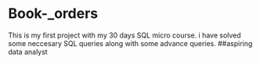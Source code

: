 # Book-_orders
This is my first project with my 30 days SQL micro course. i have solved some neccesary SQL queries along with some advance queries.
##aspiring data analyst
